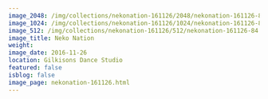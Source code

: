 ```yaml
---
image_2048: /img/collections/nekonation-161126/2048/nekonation-161126-84.jpg
image_1024: /img/collections/nekonation-161126/1024/nekonation-161126-84.jpg
image_512: /img/collections/nekonation-161126/512/nekonation-161126-84.jpg
image_title: Neko Nation
weight: 
image_date: 2016-11-26
location: Gilkisons Dance Studio
featured: false
isblog: false
image_page: nekonation-161126.html
---
```

